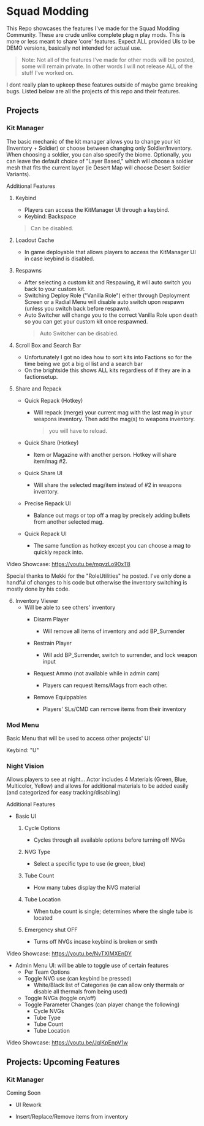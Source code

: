 # Squad Modding
 This Repo showcases the features I've made for the Squad Modding Community. These are crude unlike complete plug n play mods. This is more or less meant to share 'core' features. Expect ALL provided UIs to be DEMO versions, basically not intended for actual use. 
 >Note: Not all of the features I've made for other mods will be posted, some will remain private. In other words I will not release ALL of the stuff I've worked on.

I dont really plan to upkeep these features outside of maybe game breaking bugs. Listed below are all the projects of this repo and their features.

## Projects

### Kit Manager
The basic mechanic of the kit manager allows you to change your kit (Inventory + Soldier) or choose between changing only Soldier/Inventory. When choosing a soldier, you can also specify the biome. Optionally, you can leave the default choice of "Layer Based," which will choose a soldier mesh that fits the current layer (ie Desert Map will choose Desert Soldier Variants).

Additional Features
1. Keybind
    * Players can access the KitManager UI through a keybind. 
    * Keybind: Backspace
    >Can be disabled.

2. Loadout Cache
    * In game deployable that allows players to access the KitManager UI in case keybind is disabled.

3. Respawns
    * After selecting a custom kit and Respawing, it will auto switch you back to your custom kit. 
    * Switching Deploy Role ("Vanilla Role") either through Deployment Screen or a Radial Menu will disable auto switch upon respawn (unless you switch back before respawn).
    * Auto Switcher will change you to the correct Vanilla Role upon death so you can get your custom kit once respawned.
        >Auto Switcher can be disabled.

4. Scroll Box and Search Bar
    * Unfortunately I got no idea how to sort kits into Factions so for the time being we got a big ol list and a search bar
    * On the brightside this shows ALL kits regardless of if they are in a factionsetup.

5. Share and Repack
    * Quick Repack (Hotkey)
        * Will repack (merge) your current mag with the last mag in your weapons inventory. Then add the mag(s) to weapons inventory.
            >you will have to reload.
            
    * Quick Share (Hotkey) 
        * Item or Magazine with another person. Hotkey will share item/mag #2. 
    
    * Quick Share UI
        * Will share the selected mag/item instead of #2 in weapons inventory.

    * Precise Repack UI
        * Balance out mags or top off a mag by precisely adding bullets from another selected mag.

    * Quick Repack UI 
        * The same function as hotkey except you can choose a mag to quickly repack into.

Video Showcase: https://youtu.be/mgvzLo90xT8

Special thanks to Mekki for the "RoleUtilities" he posted. I've only done a handful of changes to his code but otherwise the inventory switching is mostly done by his code.


6. Inventory Viewer
    * Will be able to see others' inventory
        * Disarm Player 
            * Will remove all items of inventory and add BP_Surrender

        * Restrain Player 
            * Will add BP_Surrender, switch to surrender, and lock weapon input

        * Request Ammo (not available while in admin cam)
            * Players can request Items/Mags from each other.
        
        * Remove Equippables
            * Players' SLs/CMD can remove items from their inventory


### Mod Menu
Basic Menu that will be used to access other projects' UI

Keybind: "U"

### Night Vision
Allows players to see at night... Actor includes 4 Materials (Green, Blue, Multicolor, Yellow) and allows for additional materials to be added easily (and categorized for easy tracking/disabling)

Additional Features
* Basic UI
    1. Cycle Options
        * Cycles through all available options before turning off NVGs

    2. NVG Type
        * Select a specific type to use (ie green, blue)

    3. Tube Count
        * How many tubes display the NVG material

    4. Tube Location
        * When tube count is single; determines where the single tube is located

    5. Emergency shut OFF
        * Turns off NVGs incase keybind is broken or smth

Video Showcase: https://youtu.be/NvTXIMXEnDY

* Admin Menu UI: will be able to toggle use of certain features
    * Per Team Options
    * Toggle NVG use (can keybind be pressed)
        * White/Black list of Categories (ie can allow only thermals or disable all thermals from being used)
    * Toggle NVGs (toggle on/off)
    * Toggle Parameter Changes (can player change the following)
        * Cycle NVGs
        * Tube Type
        * Tube Count
        * Tube Location

Video Showcase: https://youtu.be/JqlKpEnpV1w

## Projects: Upcoming Features

### Kit Manager
Coming Soon
* UI Rework

* Insert/Replace/Remove items from inventory



